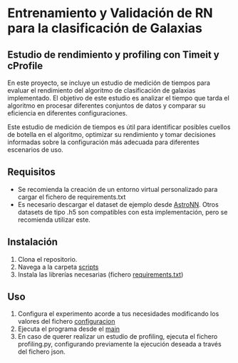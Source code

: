 # Entrenamiento y Validación de RN para la clasificación de Galaxias
## Estudio de rendimiento y profiling con Timeit y cProfile

En este proyecto, se incluye un estudio de medición de tiempos para evaluar el rendimiento del algoritmo de clasificación de galaxias implementado. El objetivo de este estudio es analizar el tiempo que tarda el algoritmo en procesar diferentes conjuntos de datos y comparar su eficiencia en diferentes configuraciones.

Este estudio de medición de tiempos es útil para identificar posibles cuellos de botella en el algoritmo, optimizar su rendimiento y tomar decisiones informadas sobre la configuración más adecuada para diferentes escenarios de uso.

## Requisitos

- Se recomienda la creación de un entorno virtual personalizado para cargar el fichero de requirements.txt
- Es necesario descargar el dataset de ejemplo desde [AstroNN](https://astronn.readthedocs.io/en/latest/galaxy10.html). Otros datasets de tipo .h5 son compatibles con esta implementación, pero se recomienda utilizar este.

## Instalación

1. Clona el repositorio.
2. Navega a la carpeta [scripts](./scripts/)
3. Instala las librerías necesarias (fichero [requirements.txt](./requirements.txt))

## Uso

1. Configura el experimento acorde a tus necesidades modificando los valores del fichero [configuracion](./scripts/configuracion.json)
2. Ejecuta el programa desde el [main](./scripts/main.py)
3. En caso de querer realizar un estudio de profiling, ejecuta el fichero profiling.py, configurando previamente la ejecución deseada a través del fichero json.